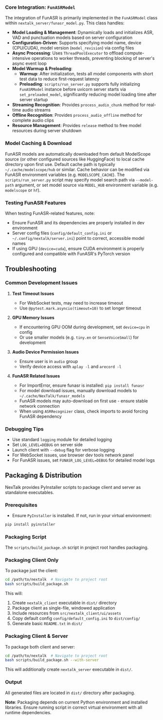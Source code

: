 ### Core Integration: `FunASRModel`

The integration of FunASR is primarily implemented in the `FunASRModel` class within `nextalk_server/funasr_model.py`. This class handles:

- **Model Loading & Management**: Dynamically loads and initializes ASR, VAD and punctuation models based on server configuration
- **Configuration-Driven**: Supports specifying model name, device (CPU/CUDA), model version (`model_revision`) via config files
- **Async Processing**: Uses `ThreadPoolExecutor` to offload compute-intensive operations to worker threads, preventing blocking of server's async event loop
- **Model Warmup & Preloading**:
  - **Warmup**: After initialization, tests all model components with short test data to reduce first-request latency
  - **Preloading**: `scripts/run_server.py` supports fully initializing `FunASRModel` instance before uvicorn server starts via `set_preloaded_model`, significantly reducing model loading time after server startup
- **Streaming Recognition**: Provides `process_audio_chunk` method for real-time audio streams
- **Offline Recognition**: Provides `process_audio_offline` method for complete audio clips
- **Resource Management**: Provides `release` method to free model resources during server shutdown

### Model Caching & Download

FunASR models are automatically downloaded from default ModelScope source (or other configured sources like HuggingFace) to local cache directory upon first use. Default cache path is typically `~/.cache/modelscope/hub` or similar. Cache behavior can be modified via FunASR environment variables (e.g. `MODELSCOPE_CACHE`). The `scripts/run_server.py` script may specify model search path via `--model-path` argument, or set model source via `MODEL_HUB` environment variable (e.g. `modelscope` or `hf`).

### Testing FunASR Features

When testing FunASR-related features, note:
- Ensure FunASR and its dependencies are properly installed in dev environment
- Server config files (`config/default_config.ini` or `~/.config/nextalk/server.ini`) point to correct, accessible model names
- If using GPU (`device=cuda`), ensure CUDA environment is properly configured and compatible with FunASR's PyTorch version

## Troubleshooting

### Common Development Issues

1. **Test Timeout Issues**
   - For WebSocket tests, may need to increase timeout
   - Use `@pytest.mark.asyncio(timeout=10)` to set longer timeout

2. **GPU Memory Issues**
   - If encountering GPU OOM during development, set `device=cpu` in config
   - Or use smaller models (e.g. `tiny.en` or `SenseVoiceSmall`) for development

3. **Audio Device Permission Issues**
   - Ensure user is in `audio` group
   - Verify device access with `aplay -l` and `arecord -l`

4. **FunASR Related Issues**
   - For ImportError, ensure funasr is installed: `pip install funasr`
   - For model download issues, manually download models to `~/.cache/NexTalk/funasr_models`
   - FunASR models may auto-download on first use - ensure stable network connection
   - When using `ASRRecognizer` class, check imports to avoid forcing FunASR dependency

### Debugging Tips

- Use standard `logging` module for detailed logging
- Set `LOG_LEVEL=DEBUG` on server side
- Launch client with `--debug` flag for verbose logging
- For WebSocket issues, use browser dev tools network panel
- For FunASR issues, set `FUNASR_LOG_LEVEL=DEBUG` for detailed model logs

## Packaging & Distribution

NexTalk provides PyInstaller scripts to package client and server as standalone executables.

### Prerequisites

- Ensure `PyInstaller` is installed. If not, run in your virtual environment:
```bash
pip install pyinstaller
```

### Packaging Script

The `scripts/build_package.sh` script in project root handles packaging.

### Packaging Client Only

To package just the client:

```bash
cd /path/to/nextalk  # Navigate to project root
bash scripts/build_package.sh
```

This will:
1. Create `nextalk_client` executable in `dist/` directory
2. Package client as single-file, windowed application
3. Include resources from `src/nextalk_client/ui/assets`
4. Copy default config `config/default_config.ini` to `dist/config/`
5. Generate basic `README.txt` in `dist/`

### Packaging Client & Server

To package both client and server:

```bash
cd /path/to/nextalk  # Navigate to project root
bash scripts/build_package.sh --with-server
```

This will additionally create `nextalk_server` executable in `dist/`.

### Output

All generated files are located in `dist/` directory after packaging.

**Note**: Packaging depends on current Python environment and installed libraries. Ensure running script in correct virtual environment with all runtime dependencies.